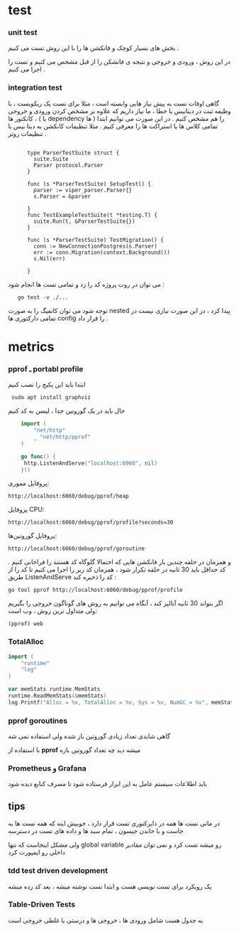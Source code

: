 #  test
### unit test

بخش های بسیار کوچک و فانکشن ها را با این روش تست می کنیم .

در این روش ، ورودی و خروجی و نتیجه ی فانشکن را از قبل مشخص می کنیم و تست را اجرا می کنیم .

### integration test

گاهی اوقات تست به پیش نیاز هایی وابسته است ، مثلا برای تست یک ریکویست ، با وظیفه ثبت در دیتابیس یا خطا ، ما نیاز داریم که علاوه بر مشخص کردن ورودی و خروجی ، کانکتور ها ( یا dependency ها ) را هم مشخص کنیم . در این صورت می توانیم ابتدا تمامی کلاس ها یا استراکت ها را معرفی کنیم . مثلا تنظیمات کانکشن به دیتا بیس یا تنظیمات روتر . 
```
 
      type ParserTestSuite struct {
        suite.Suite
        Parser protocol.Parser
      }

      func (s *ParserTestSuite) SetupTest() {
        parser := viper_parser.Parser{}
        s.Parser = &parser

      }
      func TestExampleTestSuite(t *testing.T) {
        suite.Run(t, &ParserTestSuite{})
      }

      func (s *ParserTestSuite) TestMigration() {
        conn := NewConnectionPostgres(s.Parser)
        err := conn.Migration(context.Background())
        s.Nil(err)

      }

```

می توان در روت پروژه کد را زد و تمامی تست ها انجام شود : 
```
   go test -v ./... 
```

توجه شود می توان کانفیگ را به صورت nested پیدا کرد ، در این صورت نیازی نیست در تمامی دارکتوری ها config  را قرار داد .

# metrics

### pprof ـ portabl profile 
ابتدا باید این پکیج را نصب کنیم
   
  `  sudo apt install graphviz `
   
حال باید در یک گوروتین جدا ، لیسن به کد کنیم 

```go
    import (
    	"net/http"
    	_ "net/http/pprof"
    )

    go func() {
     http.ListenAndServe("localhost:6060", nil)
    }()

```    

پروفایل مموری: 

`http://localhost:6060/debug/pprof/heap`

پروفایل CPU:

 `http://localhost:6060/debug/pprof/profile?seconds=30`

پروفایل گوروتین‌ها: 

`http://localhost:6060/debug/pprof/goroutine`



و همزمان در حلقه چندین بار فانکشن هایی که احتمالا گلوگاه کد هستند را فراخانی کنیم . کد حداقل باید 30 ثانیه در حلقه تکرار شود ، همزمان کد زیر را اجرا می کنیم تا کد را از طریق ListenAndServe کد را ذخیره کند :

`go tool pprof http://localhost:6060/debug/pprof/profile`

اگر بتواند 30 ثانیه آنالیز کند ، آنگاه می توانیم به روش های گوناگون خروجی را بگیریم ولی متداول ترین روش ، وب است:

    (pprof) web


### TotalAlloc


```go
import (
    "runtime"
    "log"
)

var memStats runtime.MemStats
runtime.ReadMemStats(&memStats)
log.Printf("Alloc = %v, TotalAlloc = %v, Sys = %v, NumGC = %v", memStats.Alloc, memStats.TotalAlloc, memStats.Sys, memStats.NumGC)
```

### pprof goroutines

گاهی شایدی تعداد زیادی گوروتین باز شده ولی استفاده نمی شه

با استفاده از **pprof** میشه دید چه تعداد گوروتین بازه

### Prometheus و Grafana

باید اطلاعات سیستم عامل به این ابزار فرستاده شود تا مصرف کنابع دیده شود

## tips

در مانی تست ها همه در دایرکتوری تست قرار دارد  ، خوبیش اینه که همه تست ها یه جاست و با خاندن جیسون ، تمام سید ها و داده های تست در دسترسه

ولی مشکل اینجاست که تنها global variable رو میشه تست کرد و نمی توان مقادیر داخلی رو ایمپورت کرد

### **tdd** test driven development

یک رویکرد برای تست نویسی هست و ابتدا تست نوشته میشه ، بعد کد زده میشه

### Table-Driven Tests

یه جدول هست شامل ورودی ها ، خروجی ها و درستی یا غلطی خروجی است

